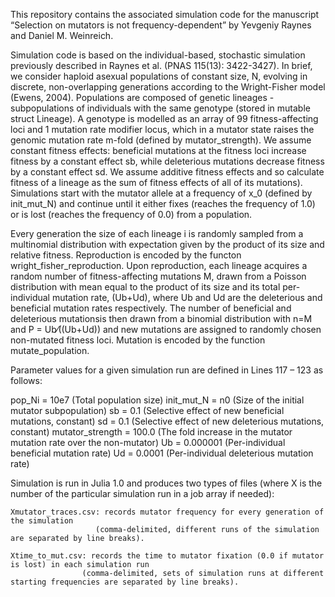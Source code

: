 This repository contains the associated simulation code for the manuscript “Selection on mutators is not frequency-dependent” 
by Yevgeniy Raynes and Daniel M. Weinreich.

Simulation code is based on the individual-based, stochastic simulation previously described in Raynes et al. (PNAS 115(13): 3422-3427). 
In brief, we consider haploid asexual populations of constant size, N, evolving in discrete, non-overlapping generations according to 
the Wright-Fisher model (Ewens, 2004). Populations are composed of genetic lineages - subpopulations of individuals with the same genotype 
(stored in mutable struct Lineage). A genotype is modelled as an array of 99 fitness-affecting loci and 1 mutation rate modifier locus, 
which in a mutator state raises the genomic mutation rate m-fold (defined by mutator_strength). We assume constant fitness effects: 
beneficial mutations at the fitness loci increase fitness by a constant effect sb, while deleterious mutations decrease fitness by a 
constant effect sd. We assume additive fitness effects and so calculate fitness of a lineage as the sum of fitness effects of all of 
its mutations). Simulations start with the mutator allele at a frequency of x_0 (defined by init_mut_N) and continue until it either 
fixes (reaches the frequency of 1.0) or is lost (reaches the frequency of 0.0) from a population.

Every generation the size of each lineage i is randomly sampled from a multinomial distribution with expectation given by the product of 
its size and relative fitness. Reproduction is encoded by the functon wright_fisher_reproduction. Upon reproduction, each lineage acquires 
a random number of fitness-affecting mutations M, drawn from a Poisson distribution with mean equal to the product of its size and its 
total per-individual mutation rate, (Ub+Ud), where Ub and Ud are the deleterious and beneficial mutation rates respectively. 
The number of beneficial and deleterious mutationsis then drawn from a binomial distribution with n=M and P = Ub⁄((Ub+Ud)) and 
new mutations are assigned to randomly chosen non-mutated fitness loci. Mutation is encoded by the function mutate_population.

Parameter values for a given simulation run are defined in Lines 117 – 123 as follows: 

  pop_Ni = 10e7 		(Total population size)
  init_mut_N = n0 		(Size of the initial mutator subpopulation) 
  sb = 0.1 			(Selective effect of new beneficial mutations, constant)
  sd = 0.1 			(Selective effect of new deleterious mutations, constant)
  mutator_strength = 100.0 	(The fold increase in the mutator mutation rate over the non-mutator)
  Ub = 0.000001 		(Per-individual beneficial mutation rate)
  Ud = 0.0001 			(Per-individual deleterious mutation rate)

Simulation is run in Julia 1.0 and produces two types of files (where X is the number of the particular simulation run in a job array if needed):
	
	Xmutator_traces.csv: records mutator frequency for every generation of the simulation 
                       (comma-delimited, different runs of the simulation are separated by line breaks).
	
	Xtime_to_mut.csv: records the time to mutator fixation (0.0 if mutator is lost) in each simulation run 
                    (comma-delimited, sets of simulation runs at different starting frequencies are separated by line breaks).
